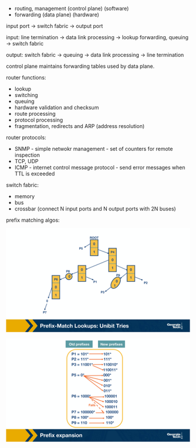 - routing, management (control plane) (software)
- forwarding (data plane) (hardware)

input port -> switch fabric -> output port

input:
line termination -> data link processing -> lookup forwarding, queuing -> switch fabric

output:
switch fabric -> queuing -> data link processing -> line termination

control plane maintains forwarding tables used by data plane.

router functions:

- lookup
- switching
- queuing
- hardware validation and checksum
- route processing
- protocol processing
- fragmentation, redirects and ARP (address resolution)

router protocols:

- SNMP - simple netwokr management - set of counters for remote inspection
- TCP, UDP
- ICMP - internet control message protocol - send error messages when TTL is exceeded

switch fabric:

- memory
- bus
- crossbar (connect N input ports and N output ports with 2N buses)

prefix matching algos:

![](./unibit.png)

![](./multibit.png)
